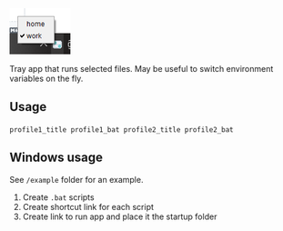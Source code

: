 ![img](/example/img.png)

Tray app that runs selected files. May be useful to switch environment variables on the fly.

## Usage

`profile1_title profile1_bat profile2_title profile2_bat`

## Windows usage
See `/example` folder for an example.

1. Create `.bat` scripts 
2. Create shortcut link for each script
3. Create link to run app and place it the startup folder  

